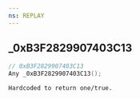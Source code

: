 ```yaml
---
ns: REPLAY
---
```

## _0xB3F2829907403C13

```c
// 0xB3F2829907403C13
Any _0xB3F2829907403C13();
```

```
Hardcoded to return one/true.
```

